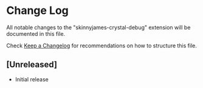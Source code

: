 # Change Log

All notable changes to the "skinnyjames-crystal-debug" extension will be documented in this file.

Check [Keep a Changelog](http://keepachangelog.com/) for recommendations on how to structure this file.

## [Unreleased]

- Initial release